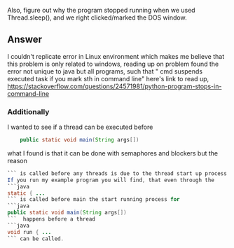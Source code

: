 Also, figure out why the program stopped running when we used 
Thread.sleep(), and we right clicked/marked the DOS window. 


## Answer 
I couldn't replicate error in Linux environment which makes me believe that this problem is only related to windows, reading up on problem found the error not unique to java but all programs, such that " cmd suspends executed task if you mark sth in command line" here's link to read up,
https://stackoverflow.com/questions/24571981/python-program-stops-in-command-line

### Additionally 
I wanted to see if a thread can be executed before 
```java 
	public static void main(String args[]) 
```
what I found is that it can be done with semaphores and blockers but the reason 
```java public static void main(String args[]) 
``` is called before any threads is due to the thread start up process taking time. 
If you run my example program you will find, that even through the 
```java 
static { ... 
``` is called before main the start running process for
```java 
public static void main(String args[]) 
```  happens before a thread 
```java 
void run { ... 
``` can be called. 

